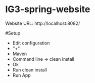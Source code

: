 # IG3-spring-website

Website URL: http://localhost:8082/

#Setup
- Edit configuration
- "+"
- Maven
- Command line -> clean install
- Ok
- Run clean install
- Run App
